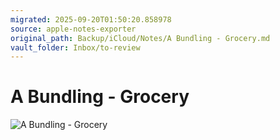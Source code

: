 ```yaml
---
migrated: 2025-09-20T01:50:20.858978
source: apple-notes-exporter
original_path: Backup/iCloud/Notes/A Bundling - Grocery.md
vault_folder: Inbox/to-review
---
```

# A Bundling - Grocery

![A Bundling - Grocery](images/A%20Bundling%20-%20Grocery.png)

